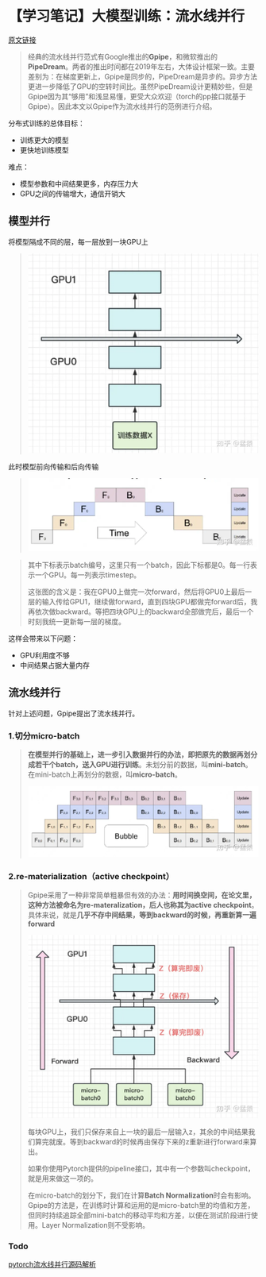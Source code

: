 # 【学习笔记】大模型训练：流水线并行

[原文链接](https://zhuanlan.zhihu.com/p/613196255)


> 经典的流水线并行范式有Google推出的**Gpipe**，和微软推出的**PipeDream**。两者的推出时间都在2019年左右，大体设计框架一致。主要差别为：在梯度更新上，Gpipe是同步的，PipeDream是异步的。异步方法更进一步降低了GPU的空转时间比。虽然PipeDream设计更精妙些，但是Gpipe因为其“够用”和浅显易懂，更受大众欢迎（torch的pp接口就基于Gpipe）。因此本文以Gpipe作为流水线并行的范例进行介绍。



分布式训练的总体目标：

* 训练更大的模型
* 更快地训练模型

难点：

* 模型参数和中间结果更多，内存压力大
* GPU之间的传输增大，通信开销大

## 模型并行

将模型隔成不同的层，每一层放到一块GPU上

>  ![img](/images/llm-1/1)

此时模型前向传输和后向传输

>  ![img](/images/llm-1/2)

> 其中下标表示batch编号，这里只有一个batch，因此下标都是0。每一行表示一个GPU。每一列表示timestep。
>
> 这张图的含义是：我在GPU0上做完一次forward，然后将GPU0上最后一层的输入传给GPU1，继续做forward，直到四块GPU都做完forward后，我再依次做backward。等把四块GPU上的backward全部做完后，最后一个时刻我统一更新每一层的梯度。

这样会带来以下问题：

* GPU利用度不够
* 中间结果占据大量内存

## 流水线并行

针对上述问题，Gpipe提出了流水线并行。

### 1.切分micro-batch

> **在模型并行的基础上，进一步引入数据并行的办法，即把原先的数据再划分成若干个batch，送入GPU进行训练**。未划分前的数据，叫**mini-batch**。在mini-batch上再划分的数据，叫**micro-batch**。
>
> ![img](/images/llm-1/3)

### 2.re-materialization（active checkpoint）

> Gpipe采用了一种非常简单粗暴但有效的办法：**用时间换空间，在论文里，这种方法被命名为re-materalization，后人也称其为active checkpoint**。
> 具体来说，就是**几乎不存中间结果，等到backward的时候，再重新算一遍forward**
>
> ![img](/images/llm-1/4)
>
> 每块GPU上，我们只保存来自上一块的最后一层输入z，其余的中间结果我们算完就废。等到backward的时候再由保存下来的z重新进行forward来算出。
>
> 如果你使用Pytorch提供的pipeline接口，其中有一个参数叫checkpoint，就是用来做这一项的。
>
> 在micro-batch的划分下，我们在计算**Batch Normalization**时会有影响。Gpipe的方法是，在训练时计算和运用的是micro-batch里的均值和方差，但同时持续追踪全部mini-batch的移动平均和方差，以便在测试阶段进行使用。Layer Normalization则不受影响。



### Todo

[pytorch流水线并行源码解析](https://zhuanlan.zhihu.com/p/665993846)
